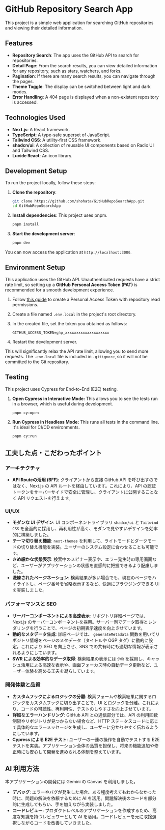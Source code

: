 # GitHub Repository Search App

This project is a simple web application for searching GitHub repositories and viewing their detailed information.

## Features

- **Repository Search**: The app uses the GitHub API to search for repositories.
- **Detail Page**: From the search results, you can view detailed information for any repository, such as stars, watchers, and forks.
- **Pagination**: If there are many search results, you can navigate through the pages.
- **Theme Toggle**: The display can be switched between light and dark modes.
- **Error Handling**: A 404 page is displayed when a non-existent repository is accessed.

## Technologies Used

- **Next.js**: A React framework.
- **TypeScript**: A type-safe superset of JavaScript.
- **Tailwind CSS**: A utility-first CSS framework.
- **shadcn/ui**: A collection of reusable UI components based on Radix UI and Tailwind CSS.
- **Lucide React**: An icon library.

## Development Setup

To run the project locally, follow these steps:

1.  **Clone the repository**:

    ```bash
    git clone https://github.com/shohata/GitHubRepoSearchApp.git
    cd GitHubRepoSearchApp
    ```

2.  **Install dependencies**:
    This project uses pnpm.

    ```bash
    pnpm install
    ```

3.  **Start the development server**:

    ```bash
    pnpm dev
    ```

You can now access the application at `http://localhost:3000`.

## Environment Setup

This application uses the GitHub API. Unauthenticated requests have a strict rate limit, so setting up a **GitHub Personal Access Token (PAT)** is recommended for a smooth development experience.

1.  Follow [this guide](https://docs.github.com/en/authentication/keeping-your-account-and-data-secure/managing-your-personal-access-tokens) to create a Personal Access Token with repository read permissions.
2.  Create a file named `.env.local` in the project's root directory.
3.  In the created file, set the token you obtained as follows:

    ```
    GITHUB_ACCESS_TOKEN=ghp_xxxxxxxxxxxxxxxxxxxx
    ```

4.  Restart the development server.

This will significantly relax the API rate limit, allowing you to send more requests. The `.env.local` file is included in `.gitignore`, so it will not be committed to the Git repository.

## Testing

This project uses Cypress for End-to-End (E2E) testing.

1. **Open Cypress in Interactive Mode:** This allows you to see the tests run in a browser, which is useful during development.

   ```bash
   pnpm cy:open
   ```

2. **Run Cypress in Headless Mode:** This runs all tests in the command line. It's ideal for CI/CD environments.

   ```bash
   pnpm cy:run
   ```

## 工夫した点・こだわったポイント

### アーキテクチャ

- **API Routeの活用 (BFF)**: クライアントから直接 GitHub API を呼び出すのではなく、Next.js の API ルートを経由しています。これにより、API の認証トークンをサーバーサイドで安全に管理し、クライアントに公開することなく API リクエストを行えます。

### UI/UX

- **モダンな UI デザイン**: UI コンポーネントライブラリ `shadcn/ui` と `Tailwind CSS` を全面的に採用し、再利用性が高く、モダンで見やすいデザインを効率的に構築しました。
- **テーマ切り替え機能**: `next-themes` を利用して、ライトモードとダークモードの切り替え機能を実装。ユーザーのシステム設定に合わせることも可能です。
- **きめ細かな状態表示**: 検索中のスピナー表示や、エラー発生時の専用画面など、ユーザーがアプリケーションの状態を直感的に把握できるよう配慮しました。
- **洗練されたページネーション**: 検索結果が多い場合でも、現在のページをハイライトし、ページ番号を省略表示するなど、快適にブラウジングできる UI を実装しました。

### パフォーマンスと SEO

- **サーバーコンポーネントによる高速表示**: リポジトリ詳細ページでは、Next.js のサーバーコンポーネントを採用。サーバー側でデータ取得とレンダリングを行うことで、ページの初期表示速度を向上させています。
- **動的なメタデータ生成**: 詳細ページでは、 `generateMetadata` 関数を用いてリポジトリ情報をページのメタデータ（タイトルや OGP タグ）に動的に設定。これにより SEO を向上させ、SNS での共有時にも適切な情報が表示されるようにしています。
- **SWR による効率的なデータ取得**: 検索結果の表示には `SWR` を採用し、キャッシュ活用による高速な表示や、画面フォーカス時の自動データ更新など、ユーザー体験を高める工夫を凝らしています。

### 開発体験と品質

- **カスタムフックによるロジックの分離**: 検索フォームや検索結果に関するロジックをカスタムフックに切り出すことで、UI とロジックを分離。これにより、コードの可読性、再利用性、テストのしやすさを向上させています。
- **詳細なエラーハンドリング**: GitHub API との通信部分では、API の利用回数制限やリポジトリが見つからない場合など、HTTP ステータスコードに応じて具体的なエラーメッセージを生成し、ユーザーに分かりやすく伝わるようにしています。
- **Cypress による E2E テスト**: ユーザーの一連の操作を自動でテストする E2E テストを実装。アプリケーション全体の品質を担保し、将来の機能追加や修正時にも安心して開発を進められる体制を整えています。

## AI 利用方法

本アプリケーションの開発には Gemini の Canvas を利用しました。

- **デバッグ**: エラーやバグが発生した場合、ある程度考えてもわからなかった時に、問題の解決を依頼するために AI を活用。問題解決後のコードを部分的に生成してもらい、手を加えながら実装しました。
- **コードレビュー**: プロダクトレベルのアプリケーションを作成するため、高度な知識を持つレビュワーとして AI を活用。コードレビューを元に取捨選択しながらコードを改善していきました。
